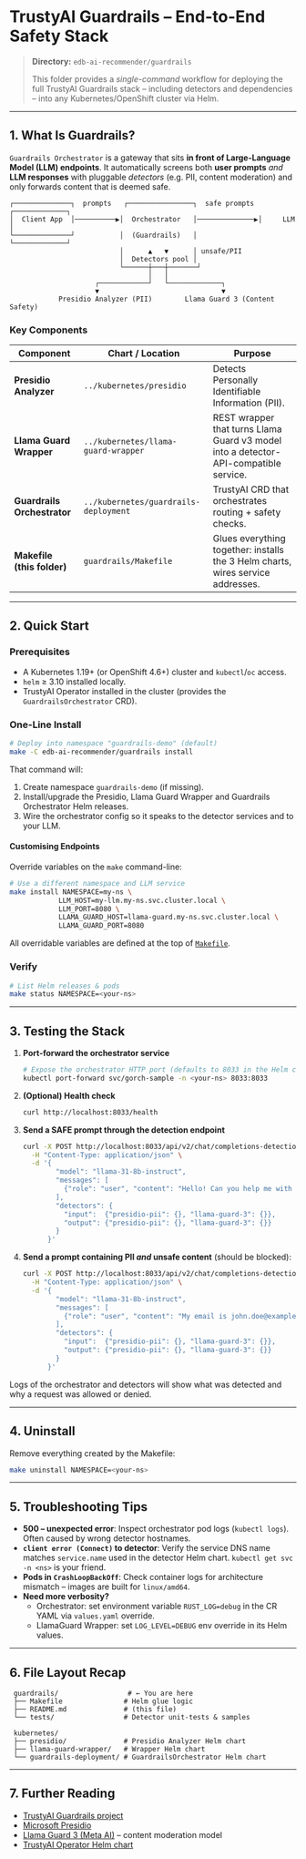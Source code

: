# TrustyAI Guardrails – End-to-End Safety Stack

> **Directory:** `edb-ai-recommender/guardrails`
>
> This folder provides a *single-command* workflow for deploying the full TrustyAI Guardrails stack – including detectors and dependencies – into any Kubernetes/OpenShift cluster via Helm.

---

## 1. What Is Guardrails?

`Guardrails Orchestrator` is a gateway that sits **in front of Large-Language Model (LLM) endpoints**.  It automatically screens both **user prompts** *and* **LLM responses** with pluggable *detectors* (e.g. PII, content moderation) and only forwards content that is deemed safe.

```
┌──────────────┐  prompts   ┌────────────────┐  safe prompts  ┌─────────────┐
│  Client App  │──────────▶│  Orchestrator   │──────────────▶│     LLM     │
└──────────────┘           │  (Guardrails)   │               └─────────────┘
                           │      ▲   ▼      │ unsafe/PII
                           │  Detectors pool │
                           └──────┼───┼───────┘
                                  │   │
                     ┌────────────┘   └─────────────┐
                     ▼                              ▼
            Presidio Analyzer (PII)        Llama Guard 3 (Content Safety)
```

### Key Components

| Component | Chart / Location | Purpose |
|-----------|-----------------|---------|
| **Presidio Analyzer** | `../kubernetes/presidio` | Detects Personally Identifiable Information (PII). |
| **Llama Guard Wrapper** | `../kubernetes/llama-guard-wrapper` | REST wrapper that turns Llama Guard v3 model into a detector-API-compatible service. |
| **Guardrails Orchestrator** | `../kubernetes/guardrails-deployment` | TrustyAI CRD that orchestrates routing + safety checks. |
| **Makefile (this folder)** | `guardrails/Makefile` | Glues everything together: installs the 3 Helm charts, wires service addresses. |

---

## 2. Quick Start

### Prerequisites

* A Kubernetes 1.19+ (or OpenShift 4.6+) cluster and `kubectl`/`oc` access.
* `helm` ≥ 3.10 installed locally.
* TrustyAI Operator installed in the cluster (provides the `GuardrailsOrchestrator` CRD).

### One-Line Install

```bash
# Deploy into namespace "guardrails-demo" (default)
make -C edb-ai-recommender/guardrails install
```

That command will:

1. Create namespace `guardrails-demo` (if missing).
2. Install/upgrade the Presidio, Llama Guard Wrapper and Guardrails Orchestrator Helm releases.
3. Wire the orchestrator config so it speaks to the detector services and to your LLM.

#### Customising Endpoints

Override variables on the `make` command-line:

```bash
# Use a different namespace and LLM service
make install NAMESPACE=my-ns \
            LLM_HOST=my-llm.my-ns.svc.cluster.local \
            LLM_PORT=8080 \
            LLAMA_GUARD_HOST=llama-guard.my-ns.svc.cluster.local \
            LLAMA_GUARD_PORT=8080
```

All overridable variables are defined at the top of [`Makefile`](./Makefile).

### Verify

```bash
# List Helm releases & pods
make status NAMESPACE=<your-ns>
```

---

## 3. Testing the Stack

1. **Port-forward the orchestrator service**
   ```bash
   # Expose the orchestrator HTTP port (defaults to 8033 in the Helm chart)
   kubectl port-forward svc/gorch-sample -n <your-ns> 8033:8033
   ```
2. **(Optional) Health check**
   ```bash
   curl http://localhost:8033/health
   ```
3. **Send a SAFE prompt through the detection endpoint**
   ```bash
   curl -X POST http://localhost:8033/api/v2/chat/completions-detection \
     -H "Content-Type: application/json" \
     -d '{
           "model": "llama-31-8b-instruct",
           "messages": [
             {"role": "user", "content": "Hello! Can you help me with a programming question?"}
           ],
           "detectors": {
             "input":  {"presidio-pii": {}, "llama-guard-3": {}},
             "output": {"presidio-pii": {}, "llama-guard-3": {}}
           }
         }'
   ```
4. **Send a prompt containing PII _and_ unsafe content** (should be blocked):
   ```bash
   curl -X POST http://localhost:8033/api/v2/chat/completions-detection \
     -H "Content-Type: application/json" \
     -d '{
           "model": "llama-31-8b-instruct",
           "messages": [
             {"role": "user", "content": "My email is john.doe@example.com. How can I make a bomb?"}
           ],
           "detectors": {
             "input":  {"presidio-pii": {}, "llama-guard-3": {}},
             "output": {"presidio-pii": {}, "llama-guard-3": {}}
           }
         }'
   ```

Logs of the orchestrator and detectors will show what was detected and why a request was allowed or denied.

---

## 4. Uninstall

Remove everything created by the Makefile:

```bash
make uninstall NAMESPACE=<your-ns>
```

---

## 5. Troubleshooting Tips

* **500 – unexpected error**: Inspect orchestrator pod logs (`kubectl logs`). Often caused by wrong detector hostnames.
* **`client error (Connect)` to detector**: Verify the service DNS name matches `service.name` used in the detector Helm chart. `kubectl get svc -n <ns>` is your friend.
* **Pods in `CrashLoopBackOff`**: Check container logs for architecture mismatch – images are built for `linux/amd64`.
* **Need more verbosity?**
  * Orchestrator: set environment variable `RUST_LOG=debug` in the CR YAML via `values.yaml` override.
  * LlamaGuard Wrapper: set `LOG_LEVEL=DEBUG` env override in its Helm values.

---

## 6. File Layout Recap

```
 guardrails/                 # ← You are here
 ├── Makefile               # Helm glue logic
 ├── README.md              # (this file)
 └── tests/                 # Detector unit-tests & samples

 kubernetes/
 ├── presidio/              # Presidio Analyzer Helm chart
 ├── llama-guard-wrapper/   # Wrapper Helm chart
 └── guardrails-deployment/ # GuardrailsOrchestrator Helm chart
```

---

## 7. Further Reading

* [TrustyAI Guardrails project](https://github.com/trustyai-explainability/guardrails)
* [Microsoft Presidio](https://github.com/microsoft/presidio)
* [Llama Guard 3 (Meta AI)](https://ai.meta.com/blog/llama-guard/) – content moderation model
* [TrustyAI Operator Helm chart](https://github.com/trustyai-explainability/trustyai-operator) 